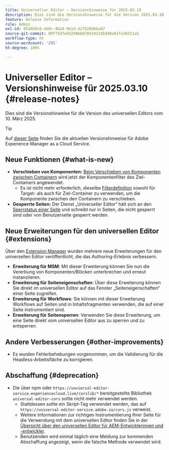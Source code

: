 ```yaml
---
title: Universeller Editor – Versionshinweise für 2025.03.10
description: Dies sind die Versionshinweise für die Version 2025.03.10 des universellen Editors.
feature: Release Information
role: Admin
exl-id: 05d4b9c6-eb0c-4b24-9e1d-427d20dbba87
source-git-commit: 90f75d7eb52986b07852413db480a01fe36521a5
workflow-type: ht
source-wordcount: '295'
ht-degree: 100%

---
```


# Universeller Editor – Versionshinweise für 2025.03.10 {#release-notes}

Dies sind die Versionshinweise für die Version des universellen Editors vom 10. März 2025.

>[!TIP]
>
>Auf [dieser Seite](/help/release-notes/release-notes-cloud/release-notes-current.md) finden Sie die aktuellen Versionshinweise für Adobe Experience Manager as a Cloud Service.

## Neue Funktionen {#what-is-new}

* **Verschieben von Komponenten:** [Beim Verschieben von Komponenten zwischen Containern](/help/sites-cloud/authoring/universal-editor/authoring.md#reordering-components) wird jetzt der Komponentenfilter des Ziel-Containers angewendet.
   * Es ist nicht mehr erforderlich, dieselbe [Filterdefinition](/help/implementing/universal-editor/filtering.md) sowohl für Target- als auch für Ziel-Container zu verwenden, um die Komponente zwischen den Containern zu verschieben.
* **Gesperrte Seiten:** Der Dienst „Universeller Editor“ hält sich an den [Sperrstatus einer Seite](/help/sites-cloud/authoring/sites-console/managing-pages.md#locking-a-page) und schreibt nur in Seiten, die nicht gesperrt sind oder von Benutzerseite gesperrt werden.

## Neue Erweiterungen für den universellen Editor {#extensions}

Über den [Extension Manager](https://developer.adobe.com/uix/docs/extension-manager/) wurden mehrere neue Erweiterungen für den universellen Editor veröffentlicht, die das Authoring-Erlebnis verbessern.

* **Erweiterung für MSM**: Mit dieser Erweiterung können Sie nun die Vererbung von Komponenten/Blöcken unterbrechen und erneut instanziieren.
* **Erweiterung für Seiteneigenschaften**: Über diese Erweiterung können Sie direkt im universellen Editor auf das Fenster „Seiteneigenschaften“ einer Seite zugreifen.
* **Erweiterung für Workflows**: Sie können mit dieser Erweiterung Workflows auf Seiten und in Inhaltsfragmenten verwenden, die auf einer Seite instrumentiert sind.
* **Erweiterung für Seitensperren**: Verwenden Sie diese Erweiterung, um eine Seite direkt vom universellen Editor aus zu sperren und zu entsperren.

## Andere Verbesserungen {#other-improvements}

* Es wurden Fehlerbehebungen vorgenommen, um die Validierung für die Headless-Arbeitsfläche zu korrigieren.

## Abschaffung {#deprecation}

* Die über npm oder `https://unviersal-editor-service.experiencecloud.live/corslib/*` bereitgestellte Bibliothek `universal-editor-cors` sollte nicht mehr verwendet werden.
   * Stattdessen sollte ein Skript-Tag verwendet werden, das auf `https://universal-editor-service.adobe.io/cors.js` verweist.
   * Weitere Informationen zur richtigen Instrumentierung Ihrer Seite für die Verwendung mit dem universellen Editor finden Sie in der [Übersicht über den universellen Editor für AEM-Entwicklerinnen und -entwickler](/help/implementing/universal-editor/developer-overview.md).
   * Benutzenden wird einmal täglich eine Meldung zur kommenden Abschaffung angezeigt, wenn die falsche Methode verwendet wird.
